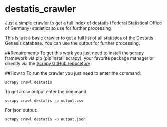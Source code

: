 # destatis_crawler
Just a simple crawler to get a full index of destatis (Federal Statistical Office of Germany) statistics to use for further processing 

This is just a basic crawler to get a full list of all statistics of the Destatis Genesis database. 
You can use the output for further processing. 


##Requirements
To get this work you just need to install the scrapy framework via pip (pip install scrapy), your favorite package manager or directly via the [Scrapy GitHub reposetory](https://github.com/scrapy/scrapy)


##How to
To run the crawler you just need to enter the command: 

```scrapy crawl destatis```

To get a csv output enter the command: 

  ```scrapy crawl destatis -o output.csv```
  
For json output: 

  ```scrapy crawl destatis -o output.json```
